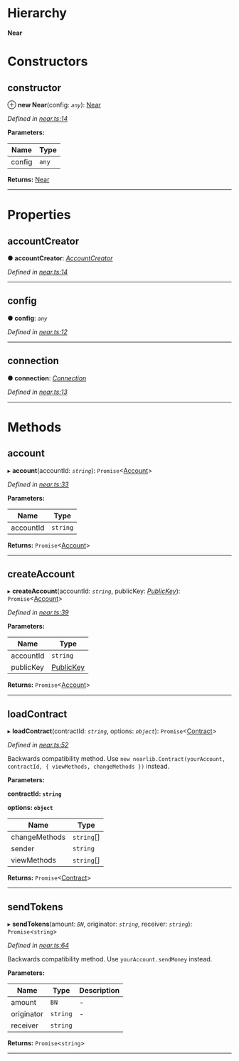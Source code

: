 

# Hierarchy

**Near**

# Constructors

<a id="constructor"></a>

##  constructor

⊕ **new Near**(config: *`any`*): [Near](_near_.near.md)

*Defined in [near.ts:14](https://github.com/nearprotocol/nearlib/blob/5251dca/src.ts/near.ts#L14)*

**Parameters:**

| Name | Type |
| ------ | ------ |
| config | `any` |

**Returns:** [Near](_near_.near.md)

___

# Properties

<a id="accountcreator"></a>

##  accountCreator

**● accountCreator**: *[AccountCreator](_account_creator_.accountcreator.md)*

*Defined in [near.ts:14](https://github.com/nearprotocol/nearlib/blob/5251dca/src.ts/near.ts#L14)*

___
<a id="config"></a>

##  config

**● config**: *`any`*

*Defined in [near.ts:12](https://github.com/nearprotocol/nearlib/blob/5251dca/src.ts/near.ts#L12)*

___
<a id="connection"></a>

##  connection

**● connection**: *[Connection](_connection_.connection.md)*

*Defined in [near.ts:13](https://github.com/nearprotocol/nearlib/blob/5251dca/src.ts/near.ts#L13)*

___

# Methods

<a id="account"></a>

##  account

▸ **account**(accountId: *`string`*): `Promise`<[Account](_account_.account.md)>

*Defined in [near.ts:33](https://github.com/nearprotocol/nearlib/blob/5251dca/src.ts/near.ts#L33)*

**Parameters:**

| Name | Type |
| ------ | ------ |
| accountId | `string` |

**Returns:** `Promise`<[Account](_account_.account.md)>

___
<a id="createaccount"></a>

##  createAccount

▸ **createAccount**(accountId: *`string`*, publicKey: *[PublicKey](_utils_key_pair_.publickey.md)*): `Promise`<[Account](_account_.account.md)>

*Defined in [near.ts:39](https://github.com/nearprotocol/nearlib/blob/5251dca/src.ts/near.ts#L39)*

**Parameters:**

| Name | Type |
| ------ | ------ |
| accountId | `string` |
| publicKey | [PublicKey](_utils_key_pair_.publickey.md) |

**Returns:** `Promise`<[Account](_account_.account.md)>

___
<a id="loadcontract"></a>

##  loadContract

▸ **loadContract**(contractId: *`string`*, options: *`object`*): `Promise`<[Contract](_contract_.contract.md)>

*Defined in [near.ts:52](https://github.com/nearprotocol/nearlib/blob/5251dca/src.ts/near.ts#L52)*

Backwards compatibility method. Use `new nearlib.Contract(yourAccount, contractId, { viewMethods, changeMethods })` instead.

**Parameters:**

**contractId: `string`**

**options: `object`**

| Name | Type |
| ------ | ------ |
| changeMethods | `string`[] |
| sender | `string` |
| viewMethods | `string`[] |

**Returns:** `Promise`<[Contract](_contract_.contract.md)>

___
<a id="sendtokens"></a>

##  sendTokens

▸ **sendTokens**(amount: *`BN`*, originator: *`string`*, receiver: *`string`*): `Promise`<`string`>

*Defined in [near.ts:64](https://github.com/nearprotocol/nearlib/blob/5251dca/src.ts/near.ts#L64)*

Backwards compatibility method. Use `yourAccount.sendMoney` instead.

**Parameters:**

| Name | Type | Description |
| ------ | ------ | ------ |
| amount | `BN` |  \- |
| originator | `string` |  \- |
| receiver | `string` |   |

**Returns:** `Promise`<`string`>

___

